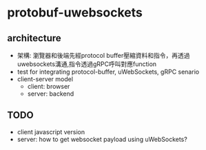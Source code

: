 # protobuf-uwebsockets

## architecture
* 架構: 瀏覽器和後端先經protocol buffer壓縮資料和指令，再透過uwebsockets溝通,指令透過gRPC呼叫對應function 
* test for integrating protocol-buffer, uWebSockets, gRPC senario
* client-server model
  * client: browser
  * server: backend
  
## TODO
* client javascript version
* server: how to get websocket payload using uWebSockets?
